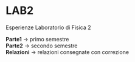 # LAB2
Esperienze Laboratorio di Fisica 2  

**Parte1** -> primo semestre  
**Parte2** -> secondo semestre  
**Relazioni** -> relazioni consegnate con correzione  

